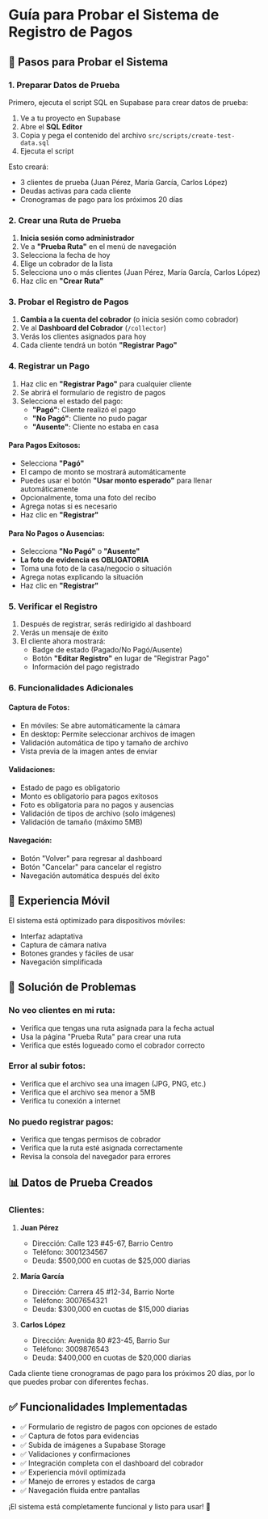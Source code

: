 # Guía para Probar el Sistema de Registro de Pagos

## 🚀 Pasos para Probar el Sistema

### 1. Preparar Datos de Prueba

Primero, ejecuta el script SQL en Supabase para crear datos de prueba:

1. Ve a tu proyecto en Supabase
2. Abre el **SQL Editor**
3. Copia y pega el contenido del archivo `src/scripts/create-test-data.sql`
4. Ejecuta el script

Esto creará:
- 3 clientes de prueba (Juan Pérez, María García, Carlos López)
- Deudas activas para cada cliente
- Cronogramas de pago para los próximos 20 días

### 2. Crear una Ruta de Prueba

1. **Inicia sesión como administrador**
2. Ve a **"Prueba Ruta"** en el menú de navegación
3. Selecciona la fecha de hoy
4. Elige un cobrador de la lista
5. Selecciona uno o más clientes (Juan Pérez, María García, Carlos López)
6. Haz clic en **"Crear Ruta"**

### 3. Probar el Registro de Pagos

1. **Cambia a la cuenta del cobrador** (o inicia sesión como cobrador)
2. Ve al **Dashboard del Cobrador** (`/collector`)
3. Verás los clientes asignados para hoy
4. Cada cliente tendrá un botón **"Registrar Pago"**

### 4. Registrar un Pago

1. Haz clic en **"Registrar Pago"** para cualquier cliente
2. Se abrirá el formulario de registro de pagos
3. Selecciona el estado del pago:
   - **"Pagó"**: Cliente realizó el pago
   - **"No Pagó"**: Cliente no pudo pagar
   - **"Ausente"**: Cliente no estaba en casa

#### Para Pagos Exitosos:
- Selecciona **"Pagó"**
- El campo de monto se mostrará automáticamente
- Puedes usar el botón **"Usar monto esperado"** para llenar automáticamente
- Opcionalmente, toma una foto del recibo
- Agrega notas si es necesario
- Haz clic en **"Registrar"**

#### Para No Pagos o Ausencias:
- Selecciona **"No Pagó"** o **"Ausente"**
- **La foto de evidencia es OBLIGATORIA**
- Toma una foto de la casa/negocio o situación
- Agrega notas explicando la situación
- Haz clic en **"Registrar"**

### 5. Verificar el Registro

1. Después de registrar, serás redirigido al dashboard
2. Verás un mensaje de éxito
3. El cliente ahora mostrará:
   - Badge de estado (Pagado/No Pagó/Ausente)
   - Botón **"Editar Registro"** en lugar de "Registrar Pago"
   - Información del pago registrado

### 6. Funcionalidades Adicionales

#### Captura de Fotos:
- En móviles: Se abre automáticamente la cámara
- En desktop: Permite seleccionar archivos de imagen
- Validación automática de tipo y tamaño de archivo
- Vista previa de la imagen antes de enviar

#### Validaciones:
- Estado de pago es obligatorio
- Monto es obligatorio para pagos exitosos
- Foto es obligatoria para no pagos y ausencias
- Validación de tipos de archivo (solo imágenes)
- Validación de tamaño (máximo 5MB)

#### Navegación:
- Botón "Volver" para regresar al dashboard
- Botón "Cancelar" para cancelar el registro
- Navegación automática después del éxito

## 📱 Experiencia Móvil

El sistema está optimizado para dispositivos móviles:
- Interfaz adaptativa
- Captura de cámara nativa
- Botones grandes y fáciles de usar
- Navegación simplificada

## 🔧 Solución de Problemas

### No veo clientes en mi ruta:
- Verifica que tengas una ruta asignada para la fecha actual
- Usa la página "Prueba Ruta" para crear una ruta
- Verifica que estés logueado como el cobrador correcto

### Error al subir fotos:
- Verifica que el archivo sea una imagen (JPG, PNG, etc.)
- Verifica que el archivo sea menor a 5MB
- Verifica tu conexión a internet

### No puedo registrar pagos:
- Verifica que tengas permisos de cobrador
- Verifica que la ruta esté asignada correctamente
- Revisa la consola del navegador para errores

## 📊 Datos de Prueba Creados

### Clientes:
1. **Juan Pérez**
   - Dirección: Calle 123 #45-67, Barrio Centro
   - Teléfono: 3001234567
   - Deuda: $500,000 en cuotas de $25,000 diarias

2. **María García**
   - Dirección: Carrera 45 #12-34, Barrio Norte
   - Teléfono: 3007654321
   - Deuda: $300,000 en cuotas de $15,000 diarias

3. **Carlos López**
   - Dirección: Avenida 80 #23-45, Barrio Sur
   - Teléfono: 3009876543
   - Deuda: $400,000 en cuotas de $20,000 diarias

Cada cliente tiene cronogramas de pago para los próximos 20 días, por lo que puedes probar con diferentes fechas.

## ✅ Funcionalidades Implementadas

- ✅ Formulario de registro de pagos con opciones de estado
- ✅ Captura de fotos para evidencias
- ✅ Subida de imágenes a Supabase Storage
- ✅ Validaciones y confirmaciones
- ✅ Integración completa con el dashboard del cobrador
- ✅ Experiencia móvil optimizada
- ✅ Manejo de errores y estados de carga
- ✅ Navegación fluida entre pantallas

¡El sistema está completamente funcional y listo para usar! 🎉